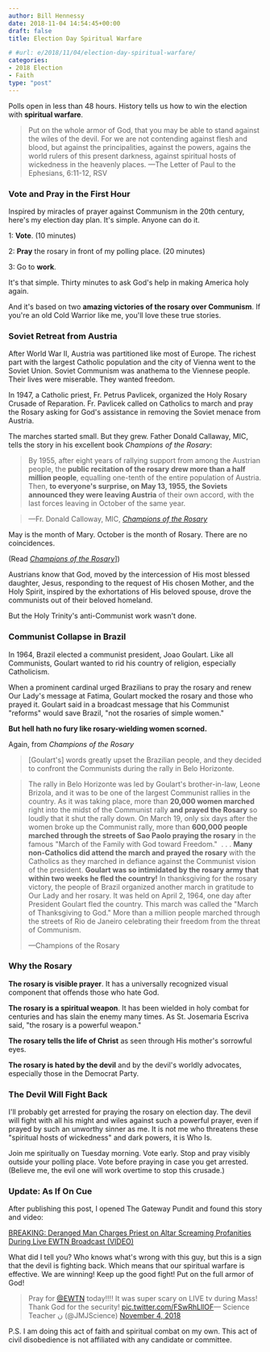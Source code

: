 ```yaml
---
author: Bill Hennessy
date: 2018-11-04 14:54:45+00:00
draft: false
title: Election Day Spiritual Warfare

# #url: e/2018/11/04/election-day-spiritual-warfare/
categories:
- 2018 Election
- Faith
type: "post"
---
```





Polls open in less than 48 hours. History tells us how to win the election with **spiritual warfare**.







> Put on the whole armor of God, that you may be able to stand against the wiles of the devil. For we are not contending against flesh and blood, but against the principalities, against the powers, agains the world rulers of this present darkness, against spiritual hosts of wickedness in the heavenly places.
—The Letter of Paul to the Ephesians, 6:11-12, RSV







### Vote and Pray in the First Hour







Inspired by miracles of prayer against Communism in the 20th century, here's my election day plan. It's simple. Anyone can do it.







1: **Vote**. (10 minutes)







2: **Pray** the rosary in front of my polling place. (20 minutes)







3: Go to **work**.







It's that simple. Thirty minutes to ask God's help in making America holy again.







And it's based on two **amazing victories of the rosary over Communism**. If you're an old Cold Warrior like me, you'll love these true stories.







### Soviet Retreat from Austria







After World War II, Austria was partitioned like most of Europe. The richest part with the largest Catholic population and the city of Vienna went to the Soviet Union. Soviet Communism was anathema to the Viennese people. Their lives were miserable. They wanted freedom.







In 1947, a Catholic priest, Fr. Petrus Pavlicek, organized the Holy Rosary Crusade of Reparation. Fr. Pavlicek called on Catholics to march and pray the Rosary asking for God's assistance in removing the Soviet menace from Austria.







The marches started small. But they grew. Father Donald Callaway, MIC, tells the story in his excellent book _Champions of the Rosary_:







> By 1955, after eight years of rallying support from among the Austrian people, the **public recitation of the rosary drew more than a half million people**, equalling one-tenth of the entire population of Austria. Then, **to everyone's surprise, on May 13, 1955, the Soviets announced they were leaving Austria** of their own accord, with the last forces leaving in October of the same year.

> —Fr. Donald Calloway, MIC, [_Champions of the Rosary_](https://www.shopmercy.org/champions-of-the-rosary.html?source=fc)







May is the month of Mary. October is the month of Rosary. There are no coincidences.







(Read [_Champions of the Rosary_](https://www.shopmercy.org/champions-of-the-rosary.html?source=fc)])







Austrians know that God, moved by the intercession of His most blessed daughter, Jesus, responding to the request of His chosen Mother, and the Holy Spirit, inspired by the exhortations of His beloved spouse, drove the communists out of their beloved homeland.







But the Holy Trinity's anti-Communist work wasn't done.







### Communist Collapse in Brazil







In 1964, Brazil elected a communist president, Joao Goulart. Like all Communists, Goulart wanted to rid his country of religion, especially Catholicism.







When a prominent cardinal urged Brazilians to pray the rosary and renew Our Lady's message at Fatima, Goulart mocked the rosary and those who prayed it. Goulart said in a broadcast message that his Communist "reforms" would save Brazil, "not the rosaries of simple women."







**But hell hath no fury like rosary-wielding women scorned.**







Again, from _Champions of the Rosary_







> [Goulart's] words greatly upset the Brazilian people, and they decided to confront the Communists during the rally in Belo Horizonte. 

> The rally in Belo Horizonte was led by Goulart's brother-in-law, Leone Brizola, and it was to be one of the largest Communist rallies in the country. As it was taking place, more than **20,000 women marched** right into the midst of the Communist rally **and prayed the Rosary** so loudly that it shut the rally down. On March 19, only six days after the women broke up the Communist rally, more than **600,000 people marched through the streets of Sao Paolo praying the rosary** in the famous "March of the Family with God toward Freedom."  . . . **Many non-Catholics did attend the march and prayed the rosary** with the Catholics as they marched in defiance against the Communist vision of the president. **Goulart was so intimidated by the rosary army that within two weeks he fled the country!** In thanksgiving for the rosary victory, the people of Brazil organized another march in gratitude to Our Lady and her rosary. It was held on April 2, 1964, one day after President Goulart fled the country. This march was called the "March of Thanksgiving to God." More than a million people marched through the streets of Rio de Janeiro celebrating their freedom from the threat of Communism.
> 
> —Champions of the Rosary






### Why the Rosary







**The rosary is visible prayer**. It has a universally recognized visual component that offends those who hate God.







**The rosary is a spiritual weapon**. It has been wielded in holy combat for centuries and has slain the enemy many times. As St. Josemaria Escriva said, "the rosary is a powerful weapon."







**The rosary tells the life of Christ** as seen through His mother's sorrowful eyes.







**The rosary is hated by the devil** and by the devil's worldly advocates, especially those in the Democrat Party.







### The Devil Will Fight Back







I'll probably get arrested for praying the rosary on election day. The devil will fight with all his might and wiles against such a powerful prayer, even if prayed by such an unworthy sinner as me. It is not me who threatens these "spiritual hosts of wickedness" and dark powers, it is Who Is.







Join me spiritually on Tuesday morning. Vote early. Stop and pray visibly outside your polling place. Vote before praying in case you get arrested. (Believe me, the evil one will work overtime to stop this crusade.)







### Update: As If On Cue







After publishing this post, I opened The Gateway Pundit and found this story and video:







[BREAKING: Deranged Man Charges Priest on Altar Screaming Profanities During Live EWTN Broadcast (VIDEO) ](https://www.thegatewaypundit.com/2018/11/horror-deranged-man-charges-altar-screaming-profanities-at-priest-during-live-broadcast-of-mass-on-ewtn-video/)







What did I tell you? Who knows what's wrong with this guy, but this is a sign that the devil is fighting back. Which means that our spiritual warfare is effective. We are winning! Keep up the good fight! Put on the full armor of God!







> Pray for [@EWTN](https://twitter.com/EWTN?ref_src=twsrc%5Etfw) today!!!! It was super scary on LIVE tv during Mass! Thank God for the security! [pic.twitter.com/FSwRhLllOF](https://t.co/FSwRhLllOF)— Science Teacher ن (@JMJScience) [November 4, 2018](https://twitter.com/JMJScience/status/1059083876759416832?ref_src=twsrc%5Etfw)
> 
> 







P.S. I am doing this act of faith and spiritual combat on my own. This act of civil disobedience is not affiliated with any candidate or committee.









